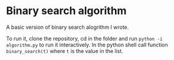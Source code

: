 # Binary search algorithm

A basic version of binary search alogrithm I wrote.

To run it, clone the repository, cd in the folder and run `python -i algorithm.py` to run it interactively. In the python shell
call function `binary_search(t)` where `t` is the value in the list.
